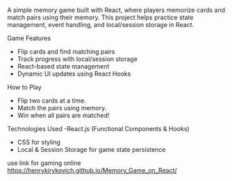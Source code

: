 A simple memory game built with React, where players memorize cards and match pairs using their memory. This project helps practice state management, event handling, and local/session storage in React.

Game Features
- Flip cards and find matching pairs
- Track progress with local/session storage
-  React-based state management
-   Dynamic UI updates using React Hooks

How to Play
- Flip two cards at a time.
- Match the pairs using memory.
- Win when all pairs are matched!

Technologies Used 
-React.js (Functional Components & Hooks)
- CSS for styling
- Local & Session Storage for game state persistence


use link for gaming online    https://henrykirykovich.github.io/Memory_Game_on_React/
